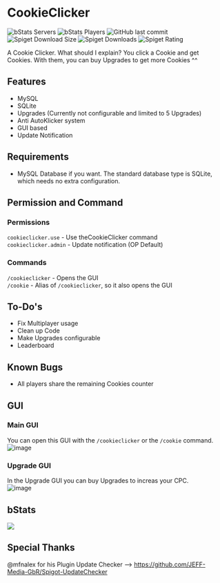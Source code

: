 # CookieClicker
![bStats Servers](https://img.shields.io/bstats/servers/16433?style=for-the-badge)
![bStats Players](https://img.shields.io/bstats/players/16433?style=for-the-badge)
![GitHub last commit](https://img.shields.io/github/last-commit/Hutch79/CookieClicker-rewrite?style=for-the-badge)
![Spiget Download Size](https://img.shields.io/spiget/download-size/105878?style=for-the-badge)
![Spiget Downloads](https://img.shields.io/spiget/downloads/105878?style=for-the-badge)
![Spiget Rating](https://img.shields.io/spiget/rating/105878?style=for-the-badge)

A Cookie Clicker. What should I explain? You click a Cookie and get Cookies. With them, you can buy Upgrades to get more Cookies ^^

## Features
- MySQL
- SQLite
- Upgrades (Currently not configurable and limited to 5 Upgrades)
- Anti AutoKlicker system
- GUI based
- Update Notification

## Requirements
- MySQL Database if you want. The standard database type is SQLite, which needs no extra configuration.


## Permission and Command
### Permissions
`cookieclicker.use` - Use theCookieClicker command  
`cookieclicker.admin` - Update notification (OP Default)

### Commands
`/cookieclicker` - Opens the GUI  
`/cookie` - Alias of `/cookieclicker`, so it also opens the GUI

## To-Do's
- Fix Multiplayer usage
- Clean up Code
- Make Upgrades configurable
- Leaderboard

## Known Bugs
- All players share the remaining Cookies counter

## GUI
### Main GUI
You can open this GUI with the `/cookieclicker` or the `/cookie` command.  
![image](https://user-images.githubusercontent.com/42042811/197419064-63975def-c397-4033-b622-b15ccc80d8b7.png)

### Upgrade GUI
In the Upgrade GUI you can buy Upgrades to increas your CPC.  
![image](https://user-images.githubusercontent.com/42042811/197419094-348906ad-dc45-4ea2-b555-66cd7319617b.png)


## bStats
[![](https://bstats.org/signatures/bukkit/Cookie%20Clicker.svg)](https://bstats.org/plugin/bukkit/Cookie%20Clicker)

## Special Thanks
@mfnalex for his Plugin Update Checker  --> https://github.com/JEFF-Media-GbR/Spigot-UpdateChecker
